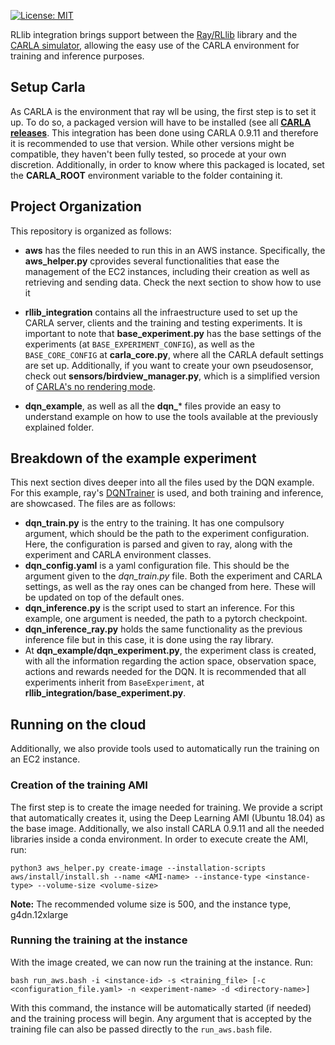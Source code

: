 [![License: MIT](https://img.shields.io/badge/License-MIT-yellow.svg)](https://opensource.org/licenses/MIT)

RLlib integration brings support between the [Ray/RLlib](https://github.com/ray-project/ray) library and the [CARLA simulator](https://github.com/carla-simulator/carla), allowing the easy use of the CARLA environment for training and inference purposes.

## Setup Carla

As CARLA is the environment that ray wll be using, the first step is to set it up. To do so, a packaged version will have to be installed (see all [**CARLA releases**](https://github.com/carla-simulator/carla/releases). This integration has been done using CARLA 0.9.11 and therefore it is recommended to use that version. While other versions might be compatible, they haven't been fully tested, so procede at your own discretion. Additionally, in order to know where this packaged is located, set the **CARLA_ROOT** environment variable to the folder containing it.

## Project Organization

This repository is organized as follows:

* **aws** has the files needed to run this in an AWS instance. Specifically, the **aws_helper.py** cprovides several functionalities that ease the management of the EC2 instances, including their creation as well as retrieving and sending data. Check the next section to show how to use it

* **rllib_integration** contains all the infraestructure used to set up the CARLA server, clients and the training and testing experiments. It is important to note that **base_experiment.py** has the base settings of the experiments (at `BASE_EXPERIMENT_CONFIG`), as well as the `BASE_CORE_CONFIG` at **carla_core.py**, where all the CARLA default settings are set up. Additionally, if you want to create your own pseudosensor, check out **sensors/birdview_manager.py**, which is a simplified version of [CARLA's no rendering mode](https://github.com/carla-simulator/carla/blob/master/PythonAPI/examples/no_rendering_mode.py).

* **dqn_example**, as well as all the **dqn_*** files provide an easy to understand example on how to use the tools available at the previously explained folder.

## Breakdown of the example experiment

This next section dives deeper into all the files used by the DQN example. For this example, ray's [DQNTrainer](https://github.com/ray-project/ray/blob/master/rllib/agents/dqn/dqn.py#L285) is used, and both training and inference, are showcased. The files are as follows:

* **dqn_train.py** is the entry to the training. It has one compulsory argument, which should be the path to the experiment configuration. Here, the configuration is parsed and given to ray, along with the experiment and CARLA environment classes.
* **dqn_config.yaml** is a yaml configuration file. This should be the argument given to the _dqn_train.py_ file. Both the experiment and CARLA settings, as well as the ray ones can be changed from here. These will be updated on top of the default ones.
* **dqn_inference.py** is the script used to start an inference. For this example, one argument is needed, the path to a pytorch checkpoint. 
* **dqn_inference_ray.py** holds the same functionality as the previous inference file but in this case, it is done using the 
ray library.
* At **dqn_example/dqn_experiment.py**, the experiment class is created, with all the information regarding the action space, observation space, actions and rewards needed for the DQN. It is recommended that all experiments inherit from `BaseExperiment`, at **rllib_integration/base_experiment.py**.

## Running on the cloud

Additionally, we also provide tools used to automatically run the training on an EC2 instance.

### Creation of the training AMI

The first step is to create the image needed for training. We provide a script that automatically creates it, using the Deep Learning AMI (Ubuntu 18.04) as the base image. Additionally, we also install CARLA 0.9.11 and all the needed libraries inside a conda environment. In order to execute create the AMI, run:

`python3 aws_helper.py create-image --installation-scripts aws/install/install.sh --name <AMI-name> --instance-type <instance-type> --volume-size <volume-size> `

**Note:** The recommended volume size is 500, and the instance type, g4dn.12xlarge

### Running the training at the instance

With the image created, we can now run the training at the instance. Run:

`bash run_aws.bash -i <instance-id> -s <training_file> [-c <configuration_file.yaml> -n <experiment-name> -d <directory-name>]`

With this command, the instance will be automatically started (if needed) and the training process will begin. Any argument that is accepted by the training file can also be passed directly to the `run_aws.bash` file.
